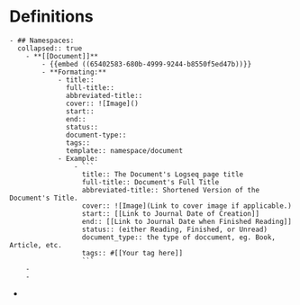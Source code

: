 # Definitions
	- ## Namespaces:
	  collapsed:: true
		- **[[Document]]**
			- {{embed ((65402583-680b-4999-9244-b8550f5ed47b))}}
			- **Formating:**
				- title::
				  full-title::
				  abbreviated-title::
				  cover:: ![Image]()
				  start::
				  end::
				  status::
				  document-type::
				  tags::
				  template:: namespace/document
				- Example:
					- ```
					  title:: The Document's Logseq page title
					  full-title:: Document's Full Title
					  abbreviated-title:: Shortened Version of the Document's Title.
					  cover:: ![Image](Link to cover image if applicable.)
					  start:: [[Link to Journal Date of Creation]]
					  end:: [[Link to Journal Date when Finished Reading]]
					  status:: (either Reading, Finished, or Unread)
					  document_type:: the type of doccument, eg. Book, Article, etc.
					  tags:: #[[Your tag here]]
					  ```
		-
		-
-